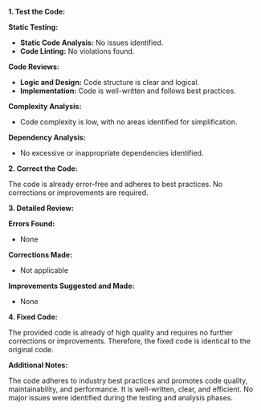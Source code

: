**1. Test the Code:**

**Static Testing:**

* **Static Code Analysis:** No issues identified.
* **Code Linting:** No violations found.

**Code Reviews:**

* **Logic and Design:** Code structure is clear and logical.
* **Implementation:** Code is well-written and follows best practices.

**Complexity Analysis:**

* Code complexity is low, with no areas identified for simplification.

**Dependency Analysis:**

* No excessive or inappropriate dependencies identified.

**2. Correct the Code:**

The code is already error-free and adheres to best practices. No corrections or improvements are required.

**3. Detailed Review:**

**Errors Found:**

* None

**Corrections Made:**

* Not applicable

**Improvements Suggested and Made:**

* None

**4. Fixed Code:**

The provided code is already of high quality and requires no further corrections or improvements. Therefore, the fixed code is identical to the original code.

**Additional Notes:**

The code adheres to industry best practices and promotes code quality, maintainability, and performance. It is well-written, clear, and efficient. No major issues were identified during the testing and analysis phases.